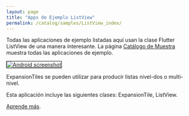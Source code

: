 ```yaml
---
layout: page
title: "Apps de Ejemplo ListView"
permalink: /catalog/samples/ListView_index/
---
```


Todas las aplicaciones de ejemplo listadas aquí usan la clase Flutter ListView de una manera interesante. La página <a href="/catalog/samples/">Catálogo de Muestra</a> muestra todas las aplicaciones de ejemplo.

<div class="container-fluid">
  <div class="row" style="margin-bottom: 32px">
    <a href="/catalog/samples/expansion-tile-sample/">
      <div class="col-md-3">
        <img style="border:1px solid #000000" src="https://storage.googleapis.com/flutter-catalog/cb4a54db8fb3726bf4293b9cc5cb12ce16883803/expansion_tile_sample_small.png" alt="Android screenshot" class="img-responsive">
      </div>
   </a>
    <div class="col-md-9">
      <p>
        ExpansionTiles se pueden utilizar para producir listas nivel-dos o multi-nivel.
      </p>
      <p>
        Esta aplicación incluye las siguientes clases: ExpansionTile, ListView.
      </p>
      <p>
        <a href="/catalog/samples/expansion-tile-sample/">Aprende más</a>.
      </p>
    </div>
  </div>

</div>